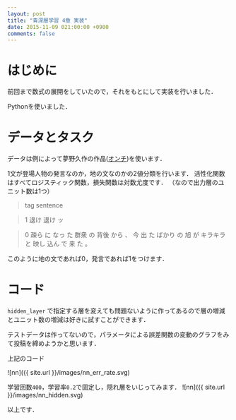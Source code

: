 ```yaml
---
layout: post
title: "青深層学習 4章 実装"
date: 2015-11-09 021:00:00 +0900
comments: false
---
```


# はじめに
前回まで数式の展開をしていたので，それをもとにして実装を行いました．

Pythonを使いました．

# データとタスク

データは例によって夢野久作の作品([オンチ](http://www.aozora.gr.jp/cards/000096/files/2122_21847.html))を使います．

1文が登場人物の発言なのか，地の文なのかの2値分類を行います．
活性化関数はすべてロジスティック関数，損失関数は対数尤度です．
（なので出力層のユニット数は1つ）

> tag sentence

> 1 退け 退け ッ 

> 0 疎ら に なっ た 群衆 の 背後 から 、 今 出 た ばかり の 旭 が キラキラ と 映し 込ん で 来 た 。 

このように地の文であれば0，発言であれば1をつけます．

# コード
`hidden_layer` で指定する層を変えても問題ないように作ってあるので層の増減とユニット数の増減は好きに試すことができます．

<script src="https://gist.github.com/nzw0301/363b803268c2ece127f2.js"></script>


テストデータは作ってないので，パラメータによる誤差関数の変動のグラフをみて投稿を締めようかと思います．

上記のコード

![nn]({{ site.url }}/images/nn_err_rate.svg) 


学習回数`400`，学習率`0.2`で固定し，隠れ層をいじってみます．
![nn]({{ site.url }}/images/nn_hidden.svg) 


以上です．
